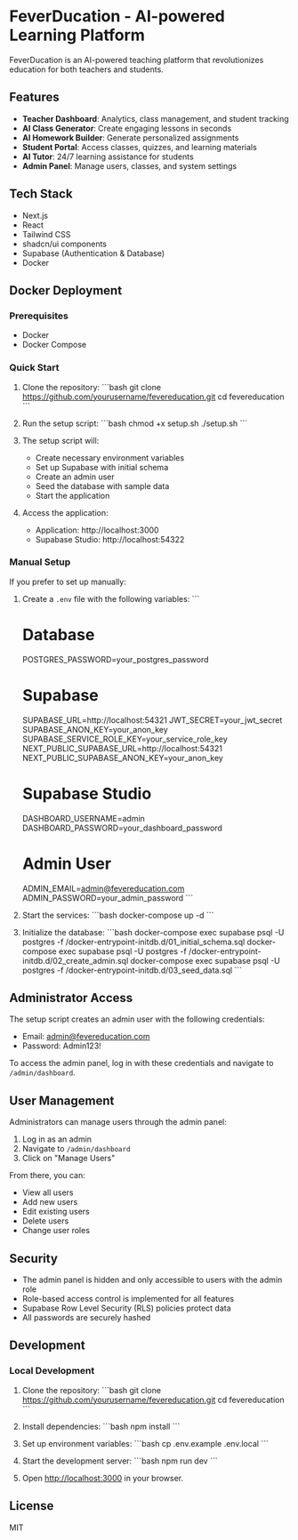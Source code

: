 # FeverDucation - AI-powered Learning Platform

FeverDucation is an AI-powered teaching platform that revolutionizes education for both teachers and students.

## Features

- **Teacher Dashboard**: Analytics, class management, and student tracking
- **AI Class Generator**: Create engaging lessons in seconds
- **AI Homework Builder**: Generate personalized assignments
- **Student Portal**: Access classes, quizzes, and learning materials
- **AI Tutor**: 24/7 learning assistance for students
- **Admin Panel**: Manage users, classes, and system settings

## Tech Stack

- Next.js
- React
- Tailwind CSS
- shadcn/ui components
- Supabase (Authentication & Database)
- Docker

## Docker Deployment

### Prerequisites

- Docker
- Docker Compose

### Quick Start

1. Clone the repository:
   \`\`\`bash
   git clone https://github.com/yourusername/fevereducation.git
   cd fevereducation
   \`\`\`

2. Run the setup script:
   \`\`\`bash
   chmod +x setup.sh
   ./setup.sh
   \`\`\`

3. The setup script will:
   - Create necessary environment variables
   - Set up Supabase with initial schema
   - Create an admin user
   - Seed the database with sample data
   - Start the application

4. Access the application:
   - Application: http://localhost:3000
   - Supabase Studio: http://localhost:54322

### Manual Setup

If you prefer to set up manually:

1. Create a `.env` file with the following variables:
   \`\`\`
   # Database
   POSTGRES_PASSWORD=your_postgres_password

   # Supabase
   SUPABASE_URL=http://localhost:54321
   JWT_SECRET=your_jwt_secret
   SUPABASE_ANON_KEY=your_anon_key
   SUPABASE_SERVICE_ROLE_KEY=your_service_role_key
   NEXT_PUBLIC_SUPABASE_URL=http://localhost:54321
   NEXT_PUBLIC_SUPABASE_ANON_KEY=your_anon_key

   # Supabase Studio
   DASHBOARD_USERNAME=admin
   DASHBOARD_PASSWORD=your_dashboard_password

   # Admin User
   ADMIN_EMAIL=admin@fevereducation.com
   ADMIN_PASSWORD=your_admin_password
   \`\`\`

2. Start the services:
   \`\`\`bash
   docker-compose up -d
   \`\`\`

3. Initialize the database:
   \`\`\`bash
   docker-compose exec supabase psql -U postgres -f /docker-entrypoint-initdb.d/01_initial_schema.sql
   docker-compose exec supabase psql -U postgres -f /docker-entrypoint-initdb.d/02_create_admin.sql
   docker-compose exec supabase psql -U postgres -f /docker-entrypoint-initdb.d/03_seed_data.sql
   \`\`\`

## Administrator Access

The setup script creates an admin user with the following credentials:

- Email: admin@fevereducation.com
- Password: Admin123!

To access the admin panel, log in with these credentials and navigate to `/admin/dashboard`.

## User Management

Administrators can manage users through the admin panel:

1. Log in as an admin
2. Navigate to `/admin/dashboard`
3. Click on "Manage Users"

From there, you can:
- View all users
- Add new users
- Edit existing users
- Delete users
- Change user roles

## Security

- The admin panel is hidden and only accessible to users with the admin role
- Role-based access control is implemented for all features
- Supabase Row Level Security (RLS) policies protect data
- All passwords are securely hashed

## Development

### Local Development

1. Clone the repository:
   \`\`\`bash
   git clone https://github.com/yourusername/fevereducation.git
   cd fevereducation
   \`\`\`

2. Install dependencies:
   \`\`\`bash
   npm install
   \`\`\`

3. Set up environment variables:
   \`\`\`bash
   cp .env.example .env.local
   \`\`\`

4. Start the development server:
   \`\`\`bash
   npm run dev
   \`\`\`

5. Open [http://localhost:3000](http://localhost:3000) in your browser.

## License

MIT
